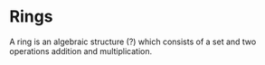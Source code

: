 # Rings

A ring is an algebraic structure (?) which consists of a set and two operations addition and multiplication.
